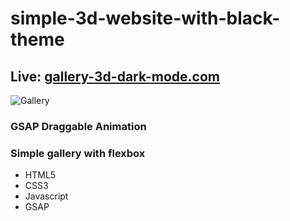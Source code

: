 # simple-3d-website-with-black-theme

## Live: <a href="https://gallery-3d-dark-mode.herokuapp.com/">gallery-3d-dark-mode.com</a>

![Gallery](https://i.ibb.co/r2ZZ9sG/3dgallery.png)

### GSAP Draggable Animation
### Simple gallery with flexbox

<ul>
  <li>HTML5</li>
  <li>CSS3</li>
  <li>Javascript</li>
  <li>GSAP</li>
</ul>
